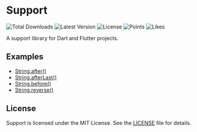 # Support

![Total Downloads](https://img.shields.io/pub/dm/support)
![Latest Version](https://img.shields.io/pub/v/support)
![License](https://img.shields.io/pub/l/support)
![Points](https://img.shields.io/pub/points/support)
![Likes](https://img.shields.io/pub/likes/support)

A support library for Dart and Flutter projects.

## Examples

- [String.after()](examples/string/after.dart)
- [String.afterLast()](examples/string/after_last.dart)
- [String.before()](examples/string/before.dart)
- [String.reverse()](examples/string/reverse.dart)

## License

Support is licensed under the MIT License. See the [LICENSE](LICENSE) file for details.
